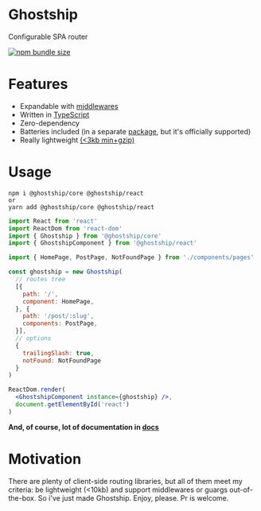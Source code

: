 # Ghostship

Configurable SPA router

[![npm bundle size](https://img.shields.io/bundlephobia/minzip/ghostship/core)](https://bundlephobia.com/result?p=@ghostship/core)

# Features

- Expandable with [middlewares](./docs/middleware.md)
- Written in [TypeScript](https://github.com/microsoft/TypeScript)
- Zero-dependency
- Batteries included (in a separate [package](./packages/stdlib), but it's officially supported)
- Really lightweight [(<3kb min+gzip)](https://bundlephobia.com/result?p=@ghostship/core)

# Usage

```
npm i @ghostship/core @ghostship/react
or
yarn add @ghostship/core @ghostship/react
```

```jsx harmony
import React from 'react'
import ReactDom from 'react-dom'
import { Ghostship } from '@ghostship/core'
import { GhostshipComponent } from '@ghostship/react'

import { HomePage, PostPage, NotFoundPage } from './components/pages'

const ghostship = new Ghostship(
  // routes tree
  [{
    path: '/',
    component: HomePage,
  }, {
    path: '/post/:slug',
    components: PostPage,
  }],
  // options
  {
    trailingSlash: true,
    notFound: NotFoundPage
  }
)

ReactDom.render(
  <GhostshipComponent instance={ghostship} />,
  document.getElementById('react')
)
```

**And, of course, lot of documentation in [docs](./docs)**

# Motivation

There are plenty of client-side routing libraries, but all of them meet my criteria: be lightweight (<10kb) and support middlewares or guargs out-of-the-box. So i've just made Ghostship. Enjoy, please. Pr is welcome.
